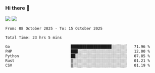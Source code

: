 ### Hi there 👋️

![](https://komarev.com/ghpvc/?username=Loner1024)
![](https://hit.yhype.me/github/profile?account_id=20189164)

<!--START_SECTION:waka-->

```txt
From: 08 October 2025 - To: 15 October 2025

Total Time: 23 hrs 5 mins

Go                           ██████████████████░░░░░░░   71.96 %
PHP                          ███░░░░░░░░░░░░░░░░░░░░░░   12.00 %
Python                       ██░░░░░░░░░░░░░░░░░░░░░░░   07.85 %
Rust                         ▒░░░░░░░░░░░░░░░░░░░░░░░░   01.21 %
CSV                          ▒░░░░░░░░░░░░░░░░░░░░░░░░   01.19 %
```

<!--END_SECTION:waka-->



